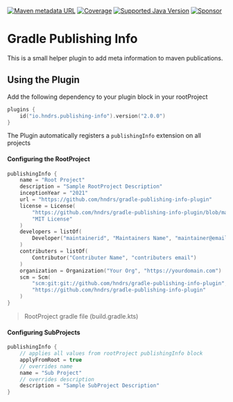[![Maven metadata URL](https://img.shields.io/maven-metadata/v?color=green&label=GRADLE%20PLUGIN&metadataUrl=https%3A%2F%2Fplugins.gradle.org%2Fm2%2Fio%2Fhndrs%2Fpublishing-info%2Fio.hndrs.publishing-info.gradle.plugin%2Fmaven-metadata.xml&style=for-the-badge)](https://plugins.gradle.org/plugin/io.hndrs.publishing-info)
[![Coverage](https://img.shields.io/sonar/coverage/hndrs_gradle-publishing-info-plugin?server=https%3A%2F%2Fsonarcloud.io&style=for-the-badge)](https://sonarcloud.io/dashboard?id=hndrs_gradle-publishing-info-plugin)
[![Supported Java Version](https://img.shields.io/badge/Supported%20Java%20Version-11%2B-informational?style=for-the-badge)]()
[![Sponsor](https://img.shields.io/static/v1?logo=GitHub&label=Sponsor&message=%E2%9D%A4&color=ff69b4&style=for-the-badge)](https://github.com/sponsors/marvinschramm)

# Gradle Publishing Info

This is a small helper plugin to add meta information to maven publications.

## Using the Plugin

Add the following dependency to your plugin block in your rootProject

```kotlin
plugins {
    id("io.hndrs.publishing-info").version("2.0.0")
}
```

The Plugin automatically registers a ```publishingInfo``` extension on all projects

#### Configuring the RootProject

```kotlin
publishingInfo {
    name = "Root Project"
    description = "Sample RootProject Description"
    inceptionYear = "2021"
    url = "https://github.com/hndrs/gradle-publishing-info-plugin"
    license = License(
        "https://github.com/hndrs/gradle-publishing-info-plugin/blob/main/LICENSE",
        "MIT License"
    )
    developers = listOf(
        Developer("maintainerid", "Maintainers Name", "maintainer@email.com")
    )
    contributers = listOf(
        Contributor("Contributer Name", "contributers email")
    )
    organization = Organization("Your Org", "https://yourdomain.com")
    scm = Scm(
        "scm:git:git://github.com/hndrs/gradle-publishing-info-plugin",
        "https://github.com/hndrs/gradle-publishing-info-plugin"
    )
}
```

> RootProject gradle file (build.gradle.kts)

#### Configuring SubProjects

```kotlin
publishingInfo {
    // applies all values from rootProject publishingInfo block
    applyFromRoot = true
    // overrides name
    name = "Sub Project"
    // overrides description
    description = "Sample SubProject Description"
}
```
